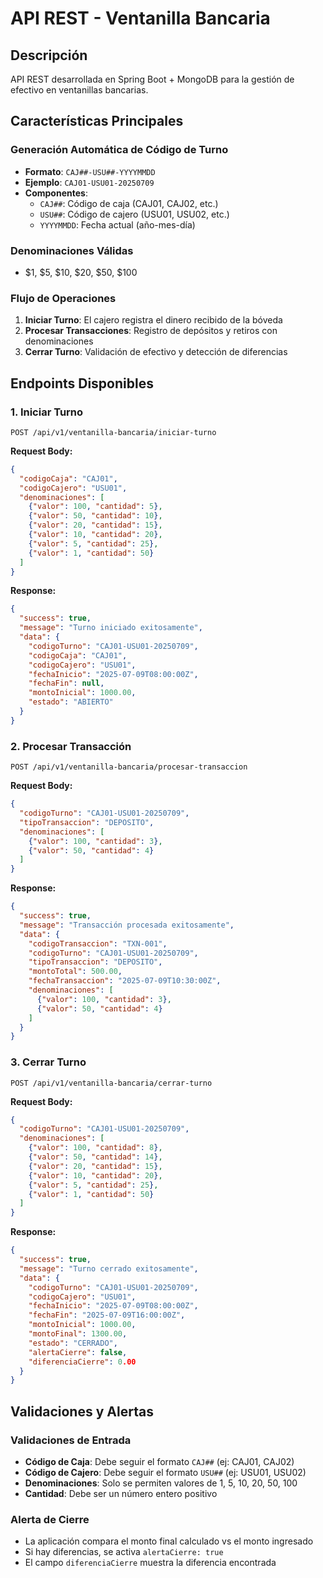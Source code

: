 # API REST - Ventanilla Bancaria

## Descripción
API REST desarrollada en Spring Boot + MongoDB para la gestión de efectivo en ventanillas bancarias.

## Características Principales

### Generación Automática de Código de Turno
- **Formato**: `CAJ##-USU##-YYYYMMDD`
- **Ejemplo**: `CAJ01-USU01-20250709`
- **Componentes**:
  - `CAJ##`: Código de caja (CAJ01, CAJ02, etc.)
  - `USU##`: Código de cajero (USU01, USU02, etc.)
  - `YYYYMMDD`: Fecha actual (año-mes-día)

### Denominaciones Válidas
- $1, $5, $10, $20, $50, $100

### Flujo de Operaciones
1. **Iniciar Turno**: El cajero registra el dinero recibido de la bóveda
2. **Procesar Transacciones**: Registro de depósitos y retiros con denominaciones
3. **Cerrar Turno**: Validación de efectivo y detección de diferencias

## Endpoints Disponibles

### 1. Iniciar Turno
```
POST /api/v1/ventanilla-bancaria/iniciar-turno
```

**Request Body:**
```json
{
  "codigoCaja": "CAJ01",
  "codigoCajero": "USU01",
  "denominaciones": [
    {"valor": 100, "cantidad": 5},
    {"valor": 50, "cantidad": 10},
    {"valor": 20, "cantidad": 15},
    {"valor": 10, "cantidad": 20},
    {"valor": 5, "cantidad": 25},
    {"valor": 1, "cantidad": 50}
  ]
}
```

**Response:**
```json
{
  "success": true,
  "message": "Turno iniciado exitosamente",
  "data": {
    "codigoTurno": "CAJ01-USU01-20250709",
    "codigoCaja": "CAJ01",
    "codigoCajero": "USU01",
    "fechaInicio": "2025-07-09T08:00:00Z",
    "fechaFin": null,
    "montoInicial": 1000.00,
    "estado": "ABIERTO"
  }
}
```

### 2. Procesar Transacción
```
POST /api/v1/ventanilla-bancaria/procesar-transaccion
```

**Request Body:**
```json
{
  "codigoTurno": "CAJ01-USU01-20250709",
  "tipoTransaccion": "DEPOSITO",
  "denominaciones": [
    {"valor": 100, "cantidad": 3},
    {"valor": 50, "cantidad": 4}
  ]
}
```

**Response:**
```json
{
  "success": true,
  "message": "Transacción procesada exitosamente",
  "data": {
    "codigoTransaccion": "TXN-001",
    "codigoTurno": "CAJ01-USU01-20250709",
    "tipoTransaccion": "DEPOSITO",
    "montoTotal": 500.00,
    "fechaTransaccion": "2025-07-09T10:30:00Z",
    "denominaciones": [
      {"valor": 100, "cantidad": 3},
      {"valor": 50, "cantidad": 4}
    ]
  }
}
```

### 3. Cerrar Turno
```
POST /api/v1/ventanilla-bancaria/cerrar-turno
```

**Request Body:**
```json
{
  "codigoTurno": "CAJ01-USU01-20250709",
  "denominaciones": [
    {"valor": 100, "cantidad": 8},
    {"valor": 50, "cantidad": 14},
    {"valor": 20, "cantidad": 15},
    {"valor": 10, "cantidad": 20},
    {"valor": 5, "cantidad": 25},
    {"valor": 1, "cantidad": 50}
  ]
}
```

**Response:**
```json
{
  "success": true,
  "message": "Turno cerrado exitosamente",
  "data": {
    "codigoTurno": "CAJ01-USU01-20250709",
    "codigoCajero": "USU01",
    "fechaInicio": "2025-07-09T08:00:00Z",
    "fechaFin": "2025-07-09T16:00:00Z",
    "montoInicial": 1000.00,
    "montoFinal": 1300.00,
    "estado": "CERRADO",
    "alertaCierre": false,
    "diferenciaCierre": 0.00
  }
}
```

## Validaciones y Alertas

### Validaciones de Entrada
- **Código de Caja**: Debe seguir el formato `CAJ##` (ej: CAJ01, CAJ02)
- **Código de Cajero**: Debe seguir el formato `USU##` (ej: USU01, USU02)
- **Denominaciones**: Solo se permiten valores de 1, 5, 10, 20, 50, 100
- **Cantidad**: Debe ser un número entero positivo

### Alerta de Cierre
- La aplicación compara el monto final calculado vs el monto ingresado
- Si hay diferencias, se activa `alertaCierre: true`
- El campo `diferenciaCierre` muestra la diferencia encontrada